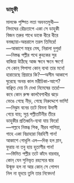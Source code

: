 ### ডাহুকী
মালঞ্চে পুষ্পিত লতা অবনতমুখী—   
নিদাঘের রৌদ্রতাপে একা সে ডাহুকী  
বিজন তরুর শাখে ডাকে ধীরে ধীরে  
বনচ্ছায়া-অন্তরালে তরল তিমিরে!  
—আকাশে মন্থর মেঘ, নিরালা দুপুর!  
—নিস্তব্ধ পল্লীর পথে কুহকের সুর  
বাজিয়া উঠিছে আজ ক্ষনে ক্ষনে ক্ষণে!  
সে কোন্ পিপাসা কোন্ ব্যথা তার মনে!  
হারায়েছে প্রিয়ারে কি?—অসীম আকাশে  
ঘুরেছে অনন্ত কাল মরীচিকা-আশে?  
বাঞ্ছিত দেয় নি দেখা নিমেষের তরে!—   
কবে কোন রুক্ষ কালবৈশাখীর ঝড়ে  
ভেঙে গেছে নীড়, গেছে নিরুদ্দেশে ভাসি!  
—নিঝুম বনের তটে বিমনা উদাসী  
গেয়ে যায়; সুপ্ত পল্লীতটিনীর তীরে  
ডাহুকীর প্রতিধ্বনি-ব্যথা যায় ফিরে!  
—পল্লবে নিস্তব্ধ পিক, নীরব পাপিয়া,  
গাহে একা নিদ্রাহারা বিরহিণী গান!  
আকাশে গোধূলি এল—দিক্‌ হল ম্লান,  
ফুরায় না তবু হায় হুতাশীর গান!  
—স্তিমিত পল্লীর তটে কাঁদে বারবার,  
কোন্‌ যেন সুনিভৃত রহস্যের দ্বার  
উন্মূক্ত হল না আর কোন্‌ সে গোপন  
নিল না হৃদয়ে তুলি তার নিবেদন!  